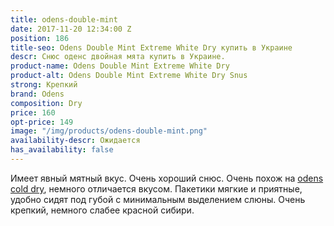 ```yaml
---
title: odens-double-mint
date: 2017-11-20 12:34:00 Z
position: 186
title-seo: Odens Double Mint Extreme White Dry купить в Украине
descr: Снюс оденс двойная мята купить в Украине.
product-name: Odens Double Mint Extreme White Dry
product-alt: Odens Double Mint Extreme White Dry Snus
strong: Крепкий
brand: Odens
composition: Dry
price: 160
opt-price: 149
image: "/img/products/odens-double-mint.png"
availability-descr: Ожидается
has_availability: false
---
```


Имеет явный мятный вкус. Очень хороший снюс. Очень похож на [odens cold dry](/odens-cold-dry), немного отличается вкусом.
Пакетики мягкие и приятные, удобно сидят под губой с минимальным выделением слюны. Очень крепкий, немного слабее красной сибири.